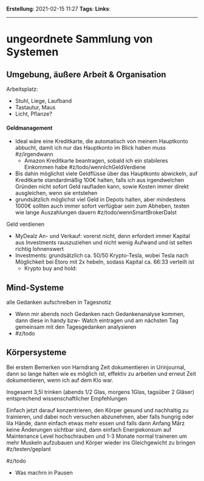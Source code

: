 **Erstellung**: 2021-02-15  11:27
**Tags**:
**Links**:

---
# ungeordnete Sammlung von Systemen

## Umgebung, äußere Arbeit & Organisation
Arbeitsplatz:
- Stuhl, Liege, Laufband
- Tastautur, Maus
- Licht, Pflanze?

#### Geldmanagement
- Ideal wäre eine Kreditkarte, die automatisch von meinem Hauptkonto abbucht, damit ich nur das Hauptkonto im Blick haben muss #z/irgendwann 
	- Amazon Kreditkarte beantragen, sobald ich ein stabileres Einkommen habe #z/todo/wennIchGeldVerdiene
- Bis dahin möglichst viele Geldflüsse über das Hauptkonto abwickeln, auf Kreditkarte standardmäßig 100€ halten, falls ich aus irgendwelchen Gründen nicht sofort Geld raufladen kann, sowie Kosten immer direkt ausgleichen, wenn sie entstehen
- grundsätzlich möglichst viel Geld in Depots halten, aber mindestens 1000€ sollten auch immer sofort verfügbar sein zum Abheben, testen wie lange Auszahlungen dauern #z/todo/wennSmartBrokerDaIst 

Geld verdienen
- MyDealz An- und Verkauf: vorerst nicht, denn erfordert immer Kapital aus Investments rauszuziehen und nicht wenig Aufwand und ist selten richtig lohnenswert
- Investments: grundsätzlich ca. 50/50 Krypto-Tesla, wobei Tesla nach Möglichkeit bei Etoro mit 2x hebeln, sodass Kapital ca. 66:33 verteilt ist
	- Krypto buy and hold: 
## Mind-Systeme

alle Gedanken aufschreiben in Tagesnotiz
-   Wenn mir abends noch Gedanken nach Gedankenanalyse kommen, dann diese in handy bzw- Watch eintragen und am nächsten Tag gemeinsam mit den Tagesgedanken analysieren
-   #z/todo 

## Körpersysteme
Bei erstem Bemerken von Harndrang Zeit dokumentieren in Urinjournal, dann so lange halten wie es möglich ist, effektiv zu arbeiten und erneut Zeit dokumentieren, wenn ich auf dem Klo war.

Insgesamt 3,5l trinken (abends 1/2 Glas, morgens 1Glas, tagsüber 2 Gläser) entsprechend wissenschaftlicher Empfehlungen

Einfach jetzt darauf konzentrieren, den Körper gesund und nachhaltig zu trainieren, und dabei noch versuchen abzunehmen, aber falls hungrig oder lila Hände, dann einfach etwas mehr essen und falls dann Anfang März keine Änderungen sichtbar sind, dann einfach Energiekonsum auf Maintenance Level hochschrauben und 1-3 Monate normal traineren um mehr Muskeln aufzubauen und Körper wieder ins Gleichgewicht zu bringen #z/testen/geplant


#z/todo
- Was machrn in Pausen
